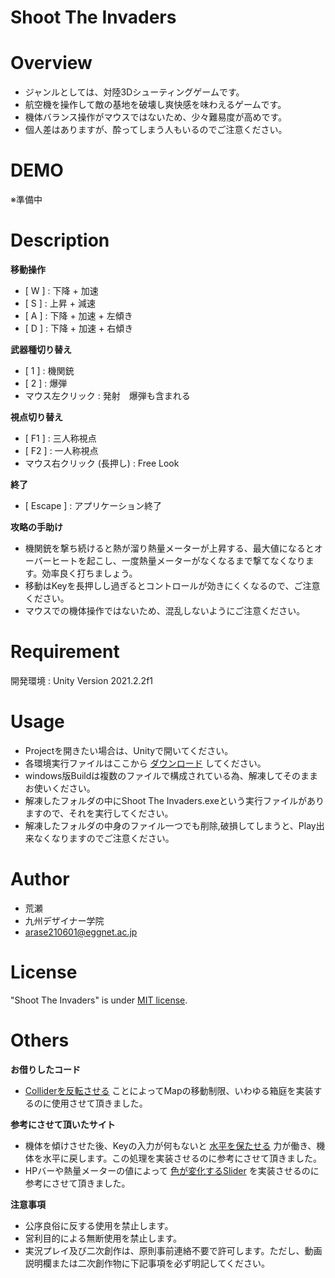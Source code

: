 # Shoot The Invaders

# Overview

* ジャンルとしては、対陸3Dシューティングゲームです。
* 航空機を操作して敵の基地を破壊し爽快感を味わえるゲームです。
* 機体バランス操作がマウスではないため、少々難易度が高めです。
* 個人差はありますが、酔ってしまう人もいるのでご注意ください。

# DEMO

※準備中

# Description

**移動操作**
* [ W ] : 下降 + 加速
* [ S ] : 上昇 + 減速
* [ A ] : 下降 + 加速 + 左傾き
* [ D ] : 下降 + 加速 + 右傾き

**武器種切り替え**
* [ 1 ] : 機関銃
* [ 2 ] : 爆弾
* マウス左クリック : 発射　爆弾も含まれる

**視点切り替え**
* [ F1 ] : 三人称視点
* [ F2 ]  : 一人称視点
* マウス右クリック (長押し) : Free Look

**終了**
* [ Escape ] : アプリケーション終了

**攻略の手助け**
* 機関銃を撃ち続けると熱が溜り熱量メーターが上昇する、最大値になるとオーバーヒートを起こし、一度熱量メーターがなくなるまで撃てなくなります。効率良く打ちましょう。
* 移動はKeyを長押しし過ぎるとコントロールが効きにくくなるので、ご注意ください。
* マウスでの機体操作ではないため、混乱しないようにご注意ください。

# Requirement

開発環境 : Unity Version 2021.2.2f1

# Usage

* Projectを開きたい場合は、Unityで開いてください。
* 各環境実行ファイルはここから
[ダウンロード](https://github.com/yutaarase/unity_shoot-the-invaders/releases)
してください。
* windows版Buildは複数のファイルで構成されている為、解凍してそのままお使いください。
* 解凍したフォルダの中にShoot The Invaders.exeという実行ファイルがありますので、それを実行してください。
* 解凍したフォルダの中身のファイル一つでも削除,破損してしまうと、Play出来なくなりますのでご注意ください。

# Author

* 荒瀬
* 九州デザイナー学院
* arase210601@eggnet.ac.jp

# License

"Shoot The Invaders" is under [MIT license](https://en.wikipedia.org/wiki/MIT_License).

# Others
**お借りしたコード**

* [Colliderを反転させる](https://raspberly.hateblo.jp/entry/2018/09/13/000000)
ことによってMapの移動制限、いわゆる箱庭を実装するのに使用させて頂きました。

**参考にさせて頂いたサイト**

* 機体を傾けさせた後、Keyの入力が何もないと
[水平を保たせる](https://kazupon.org/unity-add-torque/)
力が働き、機体を水平に戻します。この処理を実装させるのに参考にさせて頂きました。
* HPバーや熱量メーターの値によって
[色が変化するSlider](https://capyuse-soft.com/hpbar_color/)
を実装させるのに参考にさせて頂きました。

**注意事項**
* 公序良俗に反する使用を禁止します。
* 営利目的による無断使用を禁止します。
* 実況プレイ及び二次創作は、原則事前連絡不要で許可します。ただし、動画説明欄または二次創作物に下記事項を必ず明記してください。

